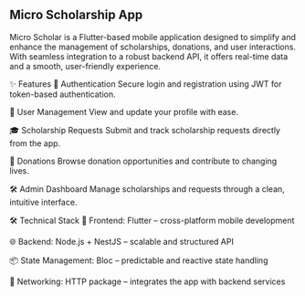 ## Micro Scholarship App

Micro Scholar is a Flutter-based mobile application designed to simplify and enhance the management of scholarships, donations, and user interactions. With seamless integration to a robust backend API, it offers real-time data and a smooth, user-friendly experience.

✨ Features
🔐 Authentication
Secure login and registration using JWT for token-based authentication.

👤 User Management
View and update your profile with ease.

🎓 Scholarship Requests
Submit and track scholarship requests directly from the app.

💖 Donations
Browse donation opportunities and contribute to changing lives.

🛠️ Admin Dashboard
Manage scholarships and requests through a clean, intuitive interface.

🛠️ Technical Stack
📱 Frontend: Flutter – cross-platform mobile development

🌐 Backend: Node.js + NestJS – scalable and structured API

📦 State Management: Bloc – predictable and reactive state handling

🔗 Networking: HTTP package – integrates the app with backend services
